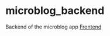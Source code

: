 # microblog_backend

Backend of the microblog app
[Frontend](https://github.com/yumoL/microblog_frontend)
